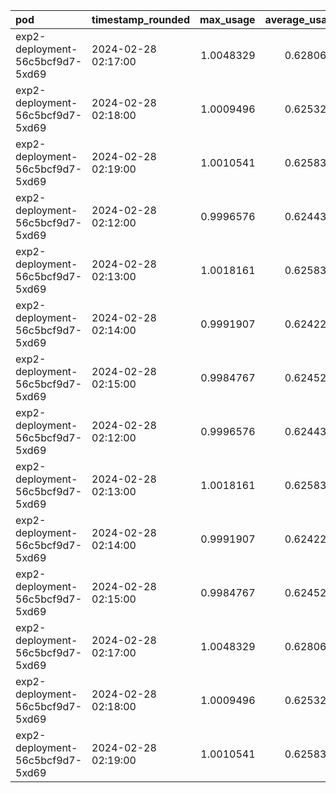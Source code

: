 |pod                              |timestamp_rounded   | max_usage| average_usage| pod_usage| replicas|
|:--------------------------------|:-------------------|---------:|-------------:|---------:|--------:|
|exp2-deployment-56c5bcf9d7-5xd69 |2024-02-28 02:17:00 | 1.0048329|     0.6280670| 0.4020074|        1|
|exp2-deployment-56c5bcf9d7-5xd69 |2024-02-28 02:18:00 | 1.0009496|     0.6253223| 0.3999459|        1|
|exp2-deployment-56c5bcf9d7-5xd69 |2024-02-28 02:19:00 | 1.0010541|     0.6258347| 0.4007030|        1|
|exp2-deployment-56c5bcf9d7-5xd69 |2024-02-28 02:12:00 | 0.9996576|     0.6244367| 0.3993042|        1|
|exp2-deployment-56c5bcf9d7-5xd69 |2024-02-28 02:13:00 | 1.0018161|     0.6258320| 0.4002415|        1|
|exp2-deployment-56c5bcf9d7-5xd69 |2024-02-28 02:14:00 | 0.9991907|     0.6242209| 0.3992390|        1|
|exp2-deployment-56c5bcf9d7-5xd69 |2024-02-28 02:15:00 | 0.9984767|     0.6245279| 0.4001586|        1|
|exp2-deployment-56c5bcf9d7-5xd69 |2024-02-28 02:12:00 | 0.9996576|     0.6244367| 0.3993042|        1|
|exp2-deployment-56c5bcf9d7-5xd69 |2024-02-28 02:13:00 | 1.0018161|     0.6258320| 0.4002415|        1|
|exp2-deployment-56c5bcf9d7-5xd69 |2024-02-28 02:14:00 | 0.9991907|     0.6242209| 0.3992390|        1|
|exp2-deployment-56c5bcf9d7-5xd69 |2024-02-28 02:15:00 | 0.9984767|     0.6245279| 0.4001586|        1|
|exp2-deployment-56c5bcf9d7-5xd69 |2024-02-28 02:17:00 | 1.0048329|     0.6280670| 0.4020074|        1|
|exp2-deployment-56c5bcf9d7-5xd69 |2024-02-28 02:18:00 | 1.0009496|     0.6253223| 0.3999459|        1|
|exp2-deployment-56c5bcf9d7-5xd69 |2024-02-28 02:19:00 | 1.0010541|     0.6258347| 0.4007030|        1|
